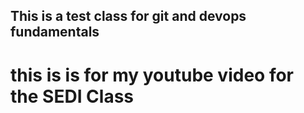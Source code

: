 ## This is a test class for git and devops fundamentals
# this is is for my youtube video for the SEDI Class